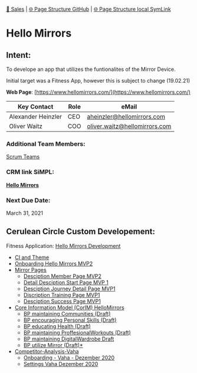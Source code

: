 [📁 Sales](../sales.md) | [🌐 Page Structure GitHub](/2cu.atlassian.net/wiki/spaces/CCU/pages/500000003/hello-mirrors.md) | [🌐 Page Structure local SymLink](./hello-mirrors.page.md)

# Hello Mirrors

## Intent:

To develope an app that utilizes the funtionalites of the Mirror Device.

Initial target was a Fitness App, however this is subject to change (19.02.21)

**Web Page**: [https://www.hellomirrors.com/](https://www.hellomirrors.com/)

| **Key Contact** | **Role** | **eMail** |
| --- | --- | --- |
| Alexander Heinzler | CEO | [aheinzler@hellomirrors.com](mailto:aheinzler@hellomirrors.com) |
| Oliver Waitz | COO | [oliver.waitz@hellomirrors.com](mailto:oliver.waitz@hellomirrors.com) |

### **Additional Team Members:**

[Scrum Teams](../../../2cu.atlassian.net/wiki/spaces/CCU/pages/88211457/Scrum_Teams.md)

### **CRM link SiMPL:**

[**Hello Mirrors**](https://app.simplapp.io/company/oXGS7X5foOIyfqlV)

### **Next Due Date:**

March 31, 2021

## Cerulean Circle Custom Developement:

Fitness Application: [Hello Mirrors Development](../../../cerulean-circle-unlimited-2cu/product/development/2cu-custom-development/hello-mirrors-development.md)

- [CI and Theme](../../../cerulean-circle-unlimited-2cu/product/development/2cu-custom-development/hello-mirrors-development/ci-and-theme.md)
- [Onboarding Hello Mirrors MVP2](../../../cerulean-circle-unlimited-2cu/product/development/2cu-custom-development/hello-mirrors-development/onboarding-hello-mirrors-mvp2.md)
- [Mirror Pages](../../../cerulean-circle-unlimited-2cu/product/development/2cu-custom-development/hello-mirrors-development/mirror-pages.md)
  - [Desciption Member Page MVP2](../../../2cu.atlassian.net/wiki/spaces/CCU/pages/635437104/Desciption_Member_Page_MVP2.md)
  - [Detail Desciption Start Page MVP 1](../../../2cu.atlassian.net/wiki/spaces/CCU/pages/636190911/Detail_Desciption_Start_Page_MVP_1.md)
  - [Desciption Journey Detail Page MVP1](../../../2cu.atlassian.net/wiki/spaces/CCU/pages/636223509/Desciption_Journey_Detail_Page_MVP1.md)
  - [Discription Training Page MVP1](../../../2cu.atlassian.net/wiki/spaces/CCU/pages/656801867/Discription_Training_Page_MVP1.md)
  - [Desciption Success Page MVP1](../../../2cu.atlassian.net/wiki/spaces/CCU/pages/636223519/Desciption_Success_Page_MVP1.md)
- [Core Information Model (CorIM) HelloMirrors](../../../cerulean-circle-unlimited-2cu/product/development/2cu-custom-development/hello-mirrors-development/core-information-model-corim-hellomirrors.md)
  - [BP maintaining Communities (Draft)](https://2cu.atlassian.net/wiki/spaces/CCU/pages/901775387/BP+maintaining+Communities+Draft)
  - [BP encouraging Personal Skills (Draft)](https://2cu.atlassian.net/wiki/spaces/CCU/pages/902103075/BP+encouraging+Personal+Skills+Draft)
  - [BP educating Health (Draft)](https://2cu.atlassian.net/wiki/spaces/CCU/pages/902135848/BP+educating+Health+Draft)
  - [BP maintaining ProffesionalWorkouts (Draft)](https://2cu.atlassian.net/wiki/spaces/CCU/pages/890535995/BP+maintaining+ProffesionalWorkouts+Draft)
  - [BP maintaining DigitalWardrobe Draft](../../../2cu.atlassian.net/wiki/spaces/CCU/pages/901709873/BP_maintaining_DigitalWardrobe_Draft.md)
  - [BP utilize Mirror (Draft)\*](https://2cu.atlassian.net/wiki/spaces/CCU/pages/902135861/BP+utilize+Mirror+Draft)
- [Competitor-Analysis-Vaha](../../../cerulean-circle-unlimited-2cu/product/development/2cu-custom-development/hello-mirrors-development/competitor-analysis-vaha.md)
  - [Onboarding - Vaha - Dezember 2020](../../../2cu.atlassian.net/wiki/spaces/CCU/pages/719781907/Onboarding_-_Vaha_-_Dezember_2020.md)
  - [Settings Vaha Dezember 2020](../../../2cu.atlassian.net/wiki/spaces/CCU/pages/720273449/Settings_Vaha_Dezember_2020.md)
